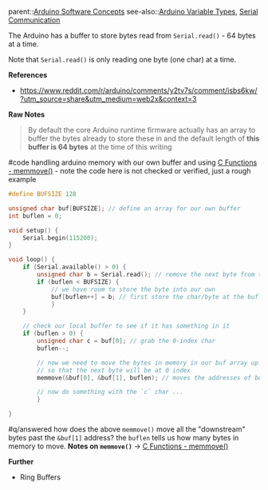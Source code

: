 parent::[Arduino Software Concepts](Arduino%20Software%20Concepts.md)
see-also::[Arduino Variable Types](Arduino%20Variable%20Types.md), [Serial Communication](Serial%20Communication.md)

The Arduino has a buffer to store bytes read from `Serial.read()` - 64 bytes at a time. 

Note that `Serial.read()` is only reading one byte (one char) at a time. 

**References**
- https://www.reddit.com/r/arduino/comments/y2tv7s/comment/isbs6kw/?utm_source=share&utm_medium=web2x&context=3

**Raw Notes** 

> By default the core Arduino runtime firmware actually has an array to buffer the bytes already to store these in and the default length of **this buffer is 64 bytes** at the time of this writing

#code handling arduino memory with our own buffer and using [C Functions - memmove()](C%20Functions%20-%20memmove().md) - note the code here is not checked or verified, just a rough example
```c
#define BUFSIZE 128

unsigned char buf[BUFSIZE]; // define an array for our own buffer
int buflen = 0;

void setup() {
	Serial.begin(115200);
}

void loop() {
	if (Serial.available() > 0) {
		unsigned char b = Serial.read(); // remove the next byte from the Arduino buffer
		if (buflen < BUFSIZE) {
			// we have room to store the byte into our own
			buf[buflen++] = b; // first store the char/byte at the buflen index, then increment
			}
	}

	// check our local buffer to see if it has something in it
	if (buflen > 0) {
		unsigned char c = buf[0]; // grab the 0-index char
		buflen--; 

		// now we need to move the bytes in memory in our buf array up one byte
		// so that the next byte will be at 0 index
		memmove(&buf[0], &buf[1], buflen); // moves the addresses of buf[1] to buf[1]+buflen-1 to the address of buf[0]

		// now do something with the `c` char ...
		}

}
```
#q/answered how does the above `memmove()` move all the "downstream" bytes past the `&buf[1]` address? the `buflen` tells us how many bytes in memory to move.
	**Notes on `memmove()`** ->  [C Functions - memmove()](C%20Functions%20-%20memmove())

**Further**
- Ring Buffers

